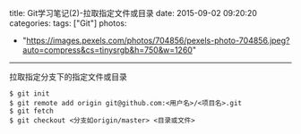 title: Git学习笔记(2)-拉取指定文件或目录
date: 2015-09-02 09:20:20
categories:
tags: ["Git"]
photos:
  - "https://images.pexels.com/photos/704856/pexels-photo-704856.jpeg?auto=compress&cs=tinysrgb&h=750&w=1260"
---
拉取指定分支下的指定文件或目录

```
$ git init
$ git remote add origin git@github.com:<用户名>/<项目名>.git
$ git fetch
$ git checkout <分支如origin/master> <目录或文件>
```
